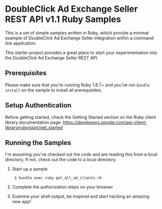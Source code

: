 # DoubleClick Ad Exchange Seller REST API v1.1 Ruby Samples

This is a set of simple samples written in Ruby, which provide a minimal
example of DoubleClick Ad Exchange Seller integration within a command line
application.

This starter project provides a great place to start your experimentation into
the DoubleClick Ad Exchange Seller REST API.

## Prerequisites

Please make sure that you're running Ruby 1.8.7+ and you've run
`bundle install` on the sample to install all prerequisites.

## Setup Authentication

Before getting started, check the Getting Started section on the Ruby client
library documentation page:
https://developers.google.com/api-client-library/ruby/start/get_started

## Running the Samples

I'm assuming you've checked out the code and are reading this from a local
directory. If not, check out the code to a local directory.

1. Start up a sample

        $ bundle exec ruby get_all_ad_clients.rb

2. Complete the authorization steps on your browser

3. Examine your shell output, be inspired and start hacking an amazing new app!
